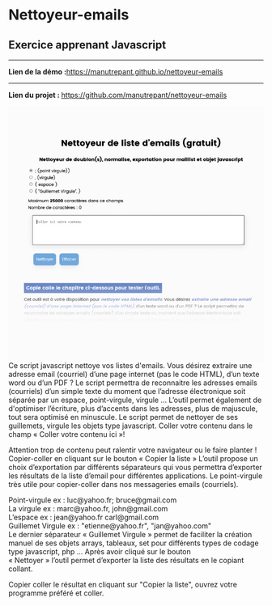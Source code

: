 # Nettoyeur-emails
## Exercice apprenant Javascript
<hr/>
<strong>Lien de la démo :</strong><a href="https://manutrepant.github.io/nettoyeur-emails">https://manutrepant.github.io/nettoyeur-emails</a>
<hr/>
<strong>Lien du projet : </strong><a href="https://github.com/manutrepant/nettoyeur-emails">https://github.com/manutrepant/nettoyeur-emails</a>

<img src="https://github.com/manutrepant/nettoyeur-emails/blob/main/assets/img/projet.jpg"
     alt="Nettoyeur d'emails"
     style="float: left; margin-right: 20px;" />
<hr/>
<p>Ce script javascript nettoye vos listes d'emails. Vous désirez extraire une adresse email (courriel) d’une page internet (pas le code HTML), d’un texte word ou d’un PDF ? Le script permettra de reconnaitre les adresses emails (courriels) d’un simple texte du moment que l’adresse électronique soit séparée par un espace, point-virgule, virgule … L’outil permet également de d'optimiser l’écriture, plus d’accents dans les adresses, plus de majuscule, tout sera optimisé en minuscule. Le script permet de nettoyer de ses guillemets, virgule les objets type javascript. Coller votre contenu dans le champ « Coller votre contenu ici »!</p>
<p>
Attention trop de contenu peut ralentir votre navigateur ou le faire planter ! Copier-coller en cliquant sur le bouton « Copier la liste » L’outil propose un choix d’exportation par différents séparateurs qui vous permettra d’exporter les résultats de la liste d’email pour différentes applications. Le point-virgule très utile pour copier-coller dans nos messageries emails (courriels).</p>

<p>Point-virgule ex : luc@yahoo.fr; bruce@gmail.com</br>
La virgule ex : marc@yahoo.fr, john@gmail.com</br>
L’espace ex : jean@yahoo.fr carl@gmail.com</br>
Guillemet Virgule ex : "etienne@yahoo.fr", "jan@yahoo.com"</br>
Le dernier séparateur « Guillemet Virgule » permet de faciliter la création manuel de ses objets arrays, tableaux, set pour différents types de codage type javascript, php … Après avoir cliqué sur le bouton </br>« Nettoyer » l’outil permet d’exporter la liste des résultats en le copiant collant.</p>

<p>Copier coller le résultat en cliquant sur "Copier la liste", ouvrez votre programme préféré et coller.</p>


